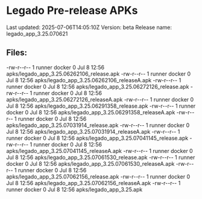 # Legado Pre-release APKs
Last updated: 2025-07-06T14:05:10Z
Version: beta
Release name: legado_app_3.25.070621
## Files:
-rw-r--r-- 1 runner docker 0 Jul  8 12:56 apks/legado_app_3.25.06262106_release.apk
-rw-r--r-- 1 runner docker 0 Jul  8 12:56 apks/legado_app_3.25.06262106_releaseA.apk
-rw-r--r-- 1 runner docker 0 Jul  8 12:56 apks/legado_app_3.25.06272126_release.apk
-rw-r--r-- 1 runner docker 0 Jul  8 12:56 apks/legado_app_3.25.06272126_releaseA.apk
-rw-r--r-- 1 runner docker 0 Jul  8 12:56 apks/legado_app_3.25.06291358_release.apk
-rw-r--r-- 1 runner docker 0 Jul  8 12:56 apks/legado_app_3.25.06291358_releaseA.apk
-rw-r--r-- 1 runner docker 0 Jul  8 12:56 apks/legado_app_3.25.07031914_release.apk
-rw-r--r-- 1 runner docker 0 Jul  8 12:56 apks/legado_app_3.25.07031914_releaseA.apk
-rw-r--r-- 1 runner docker 0 Jul  8 12:56 apks/legado_app_3.25.07041145_release.apk
-rw-r--r-- 1 runner docker 0 Jul  8 12:56 apks/legado_app_3.25.07041145_releaseA.apk
-rw-r--r-- 1 runner docker 0 Jul  8 12:56 apks/legado_app_3.25.07061530_release.apk
-rw-r--r-- 1 runner docker 0 Jul  8 12:56 apks/legado_app_3.25.07061530_releaseA.apk
-rw-r--r-- 1 runner docker 0 Jul  8 12:56 apks/legado_app_3.25.07062156_release.apk
-rw-r--r-- 1 runner docker 0 Jul  8 12:56 apks/legado_app_3.25.07062156_releaseA.apk
-rw-r--r-- 1 runner docker 0 Jul  8 12:56 apks/legado_app_3.25.apk
